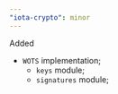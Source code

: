 ```yaml
---
"iota-crypto": minor
---
```


Added
* `WOTS` implementation;
  * `keys` module;
  * `signatures` module;
